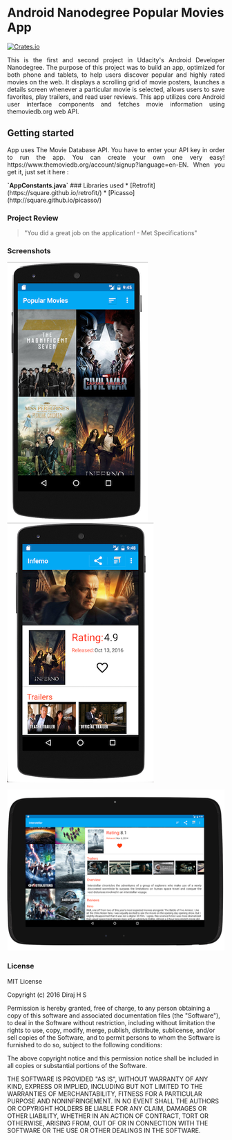# Android Nanodegree Popular Movies App

[![Crates.io](https://img.shields.io/crates/l/rustc-serialize.svg?maxAge=2592000)]()

<p align="justify">
This is the first and second project in Udacity's Android Developer Nanodegree. The purpose of this project was to build an app, optimized for both phone and tablets, to help users discover popular and highly rated movies on the web. It displays a scrolling grid of movie posters, launches a details screen whenever a particular movie is selected, allows users to save favorites, play trailers, and read user reviews. This app utilizes core Android user interface components and fetches movie information using themoviedb.org web API.
</p>

## Getting started

<p align="justify">
App uses The Movie Database API. You have to enter your API key in order to run the app. You can create your own one very easy! https://www.themoviedb.org/account/signup?language=en-EN. When you get it, just set it here :
</p>
<b>`AppConstants.java`</b>
### Libraries used
* [Retrofit](https://square.github.io/retrofit/)
* [Picasso](http://square.github.io/picasso/)

### Project Review
>"You did a great job on the application! - Met Specifications"

### Screenshots

![Movies Grid](https://github.com/DirajHS/PopularMovies/blob/master/Screen%20Shot%201.png)
![Single Movie Detail](https://github.com/DirajHS/PopularMovies/blob/master/Screen%20Shot%202.png)

![Multi-Pane UI](https://github.com/DirajHS/PopularMovies/blob/master/Screen%20Shot%203.png)

### License

MIT License

Copyright (c) 2016 Diraj H S

Permission is hereby granted, free of charge, to any person obtaining a copy
of this software and associated documentation files (the "Software"), to deal
in the Software without restriction, including without limitation the rights
to use, copy, modify, merge, publish, distribute, sublicense, and/or sell
copies of the Software, and to permit persons to whom the Software is
furnished to do so, subject to the following conditions:

The above copyright notice and this permission notice shall be included in all
copies or substantial portions of the Software.

THE SOFTWARE IS PROVIDED "AS IS", WITHOUT WARRANTY OF ANY KIND, EXPRESS OR
IMPLIED, INCLUDING BUT NOT LIMITED TO THE WARRANTIES OF MERCHANTABILITY,
FITNESS FOR A PARTICULAR PURPOSE AND NONINFRINGEMENT. IN NO EVENT SHALL THE
AUTHORS OR COPYRIGHT HOLDERS BE LIABLE FOR ANY CLAIM, DAMAGES OR OTHER
LIABILITY, WHETHER IN AN ACTION OF CONTRACT, TORT OR OTHERWISE, ARISING FROM,
OUT OF OR IN CONNECTION WITH THE SOFTWARE OR THE USE OR OTHER DEALINGS IN THE
SOFTWARE.
